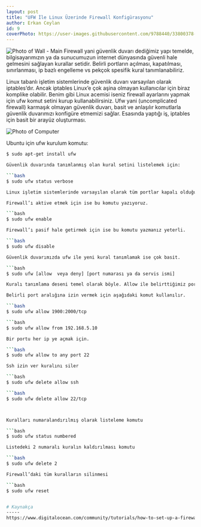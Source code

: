 ```yaml
---
layout: post
title: "UFW İle Linux Üzerinde Firewall Konfigürasyonu"
author: Erkan Ceylan
id: 9
coverPhoto: https://user-images.githubusercontent.com/9788440/33800378-1c5b100e-dd3f-11e7-823a-d57838496c2f.jpg 
---
```

![Photo of Wall - Main](https://user-images.githubusercontent.com/9788440/33800378-1c5b100e-dd3f-11e7-823a-d57838496c2f.jpg)
Firewall yani güvenlik duvarı dediğimiz yapı temelde, bilgisayarımızın ya da sunucumuzun internet dünyasında güvenli hale 
gelmesini sağlayan kurallar setidir. Belirli portların açılması, kapatılması, sınırlanması, ip bazlı engelleme vs pekçok
spesifik kural tanımlanabiliriz.

Linux tabanlı işletim sistemlerinde güvenlik duvarı varsayılan olarak iptables’dır. Ancak iptables Linux’e çok aşina olmayan 
kullanıcılar için biraz komplike olabilir. Benim gibi Linux acemisi iseniz firewall ayarlarını yapmak için ufw komut setini 
kurup kullanabilirsiniz. Ufw yani (uncomplicated firewall) karmaşık olmayan güvenlik duvarı, basit ve anlaşılır komutlarla 
güvenlik duvarımızı konfigüre etmemizi sağlar. Esasında yaptığı iş, iptables için basit bir arayüz oluşturması.

![Photo of Computer](https://user-images.githubusercontent.com/9788440/33800403-7725f3b4-dd3f-11e7-921b-eae5b09348f9.jpeg)

Ubuntu için ufw kurulum komutu:

```bash
$ sudo apt-get install ufw

Güvenlik duvarında tanımlanmış olan kural setini listelemek için:

```bash
$ sudo ufw status verbose

Linux işletim sistemlerinde varsayılan olarak tüm portlar kapalı olduğu için firewall da aktif değildir. Bu nedenle yukaridaki komutu çalıştırdığınızda aşağıdaki sonucu almış olabilirsiniz.

Firewall’ı aktive etmek için ise bu komutu yazıyoruz.

```bash
$ sudo ufw enable

Firewall’ı pasif hale getirmek için ise bu komutu yazmanız yeterli.

```bash
$ sudo ufw disable

Güvenlik duvarımızda ufw ile yeni kural tanımlamak ise çok basit. 

```bash
$ sudo ufw [allow  veya deny] [port numarası ya da servis ismi]

Kuralı tanımlama deseni temel olarak böyle. Allow ile belirttiğimiz porta erişime izin verir, deny ile erişimi engelleriz. Port numarası yerine http gibi sistem üzerinde tanımlı servis kısaltmalarını da yazabiliriz.

Belirli port aralığına izin vermek için aşağıdaki komut kullanılır.

```bash
$ sudo ufw allow 1900:2000/tcp

```bash
$ sudo ufw allow from 192.168.5.10

Bir portu her ip ye açmak için.

```bash
$ sudo ufw allow to any port 22

Ssh izin ver kuralını siler

```bash
$ sudo ufw delete allow ssh

```bash
$ sudo ufw delete allow 22/tcp



Kuralları numaralandırılmış olarak listeleme komutu

```bash
$ sudo ufw status numbered

Listedeki 2 numaralı kuralın kaldırılması komutu

```bash
$ sudo ufw delete 2

Firewall’daki tüm kuralların silinmesi

```bash
$ sudo ufw reset


# Kaynakça
-----
https://www.digitalocean.com/community/tutorials/how-to-set-up-a-firewall-with-ufw-on-ubuntu-14-04
